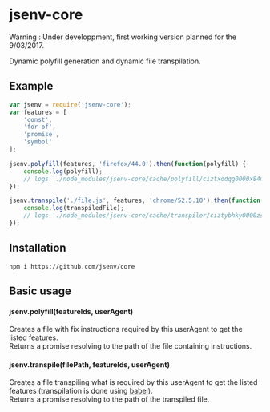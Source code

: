 # jsenv-core

Warning : Under developpment, first working version planned for the 9/03/2017.

Dynamic polyfill generation and dynamic file transpilation.

## Example

```javascript
var jsenv = require('jsenv-core');
var features = [
    'const',
    'for-of',
    'promise',
    'symbol'
];

jsenv.polyfill(features, 'firefox/44.0').then(function(polyfill) {
    console.log(polyfill);
    // logs './node_modules/jsenv-core/cache/polyfill/ciztxodqg0000x84mdrd5crjz/polyfill.js'
});

jsenv.transpile('./file.js', features, 'chrome/52.5.10').then(function(transpiledFile) {
    console.log(transpiledFile);
    // logs './node_modules/jsenv-core/cache/transpiler/ciztybhky0000zs4m9ovbujoy/file.js'
});
```

## Installation

```
npm i https://github.com/jsenv/core
```

## Basic usage

#### jsenv.polyfill(featureIds, userAgent)

Creates a file with fix instructions required by this userAgent to get the listed features.  
Returns a promise resolving to the path of the file containing instructions.

#### jsenv.transpile(filePath, featureIds, userAgent)

Creates a file transpiling what is required by this userAgent to get the listed features (transpilation is done using [babel](https://babeljs.io/)).  
Returns a promise resolving to the path of the transpiled file.






